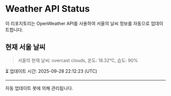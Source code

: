 
# Weather API Status

이 리포지토리는 OpenWeather API를 사용하여 서울의 날씨 정보를 자동으로 업데이트합니다.

## 현재 서울 날씨
> 서울의 현재 날씨: overcast clouds, 온도: 18.32°C, 습도: 90%

⏳ 업데이트 시간: 2025-09-28 22:12:23 (UTC)

---
자동 업데이트 봇에 의해 관리됩니다.
